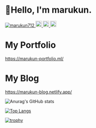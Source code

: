 # 👋Hello, I'm marukun.

<p align="left">
  <a href="https://github.com/marukun712/marukun712/">
    <img src="https://komarev.com/ghpvc/?username=marukun712" alt="marukun712" />
  </a>
  <a href="https://github.com/marukun712">
    <img height="20" src="https://img.shields.io/github/followers/marukun712?label=follow&logo=github&style=flat" />
  </a>
  <a href="http://qiita.com/marukun_">
    <img height="20" src="https://qiita-badge.apiapi.app/s/marukun_/posts.svg" />
  </a>
  <//qiita.com/marukun_">
    <img height="20" src="https://qiita-badge.apiapi.app/s/marukun_/contributions.svg" />
  </a>
</p>
 
# My Portfolio
https://marukun-portfolio.ml/

# My Blog
https://marukun-blog.netlify.app/
  
![Anurag's GitHub stats](https://github-readme-stats.vercel.app/api?username=marukun712&show_icons=true&theme=Gradient)

[![Top Langs](https://github-readme-stats.vercel.app/api/top-langs/?username=anuraghazra)](https://github.com/anuraghazra/github-readme-stats)

[![trophy](https://github-profile-trophy.vercel.app/?username=marukun712&theme=onedark)](https://github.com/ryo-ma/github-profile-trophy)

